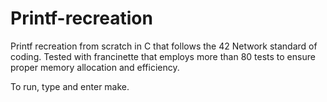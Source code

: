 # Printf-recreation
Printf recreation from scratch in C that follows the 42 Network standard of coding. Tested with francinette that employs more than 80 tests to ensure proper memory allocation and efficiency.

To run, type and enter make.
